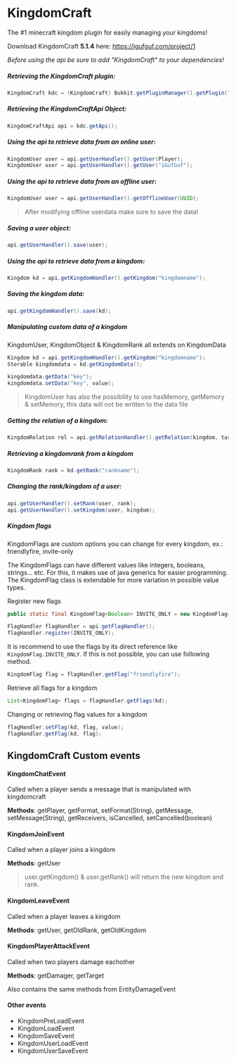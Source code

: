 # KingdomCraft
The #1 minecraft kingdom plugin for easily managing your kingdoms!

Download KingdomCraft **5.1.4** here: https://igufguf.com/project/1

*Before using the api be sure to add "KingdomCraft" to your dependencies!*

##### Retrieving the **KingdomCraft** plugin:
```java
KingdomCraft kdc = (KingdomCraft) Bukkit.getPluginManager().getPlugin("KingdomCraft");
```

##### Retrieving the **KingdomCraftApi** Object:
```java
KingdomCraftApi api = kdc.getApi();
```

##### Using the api to retrieve data from an online user:
```java
KingdomUser user = api.getUserHandler().getUser(Player);
KingdomUser user = api.getUserHandler().getUser("iGufGuf");
```


##### Using the api to retrieve data from an offline user:
```java
KingdomUser user = api.getUserHandler().getOfflineUser(UUID);
```
> After modifying offline userdata make sure to save the data!


##### Saving a user object:
```java
api.getUserHandler().save(user);
```

##### Using the api to retrieve data from a kingdom:
```java
Kingdom kd = api.getKingdomHandler().getKingdom("kingdomname");
```

##### Saving the kingdom data:
```java
api.getKingdomHandler().save(kd);
```

##### Manipulating custom data of a kingdom
KingdomUser, KingdomObject & KingdomRank all extends on KingdomData
```java
Kingdom kd = api.getKingdomHandler().getKingdom("kingdomname");
Storable kingdomdata = kd.getKingdomData();

kingdomdata.getData("key");
kingdomdata.setData("key", value);
```
> KingdomUser has also the possibility to use hasMemory, getMemory & setMemory, this data will not be written to the data file

##### Getting the relation of a kingdom:
```java
KingdomRelation rel = api.getRelationHandler().getRelation(kingdom, targetkingdom);
```

##### Retrieving a kingdomrank from a kingdom
```java
KingdomRank rank = kd.getRank("rankname");
```

##### Changing the rank/kingdom of a user:
```java
api.getUserHandler().setRank(user, rank);
api.getUserHandler().setKingdom(user, kingdom);
```

##### Kingdom flags

KingdomFlags are custom options you can change for every kingdom, ex.: friendlyfire, invite-only

The KingdomFlags can have different values like integers, booleans, strings... etc. 
For this, it makes use of java generics for easier programming. 
The KingdomFlag class is extendable for more variation in possible value types.

Register new flags
```java
public static final KingdomFlag<Boolean> INVITE_ONLY = new KingdomFlag<>("invite-only", Boolean.class);

FlagHandler flagHandler = api.getFlagHandler();
flagHandler.register(INVITE_ONLY);
```

It is recommend to use the flags by its direct reference like `KingdomFlag.INVITE_ONLY`.
If this is not possible, you can use following method.
```java
KingdomFlag flag = flagHandler.getFlag("friendlyfire");
```

Retrieve all flags for a kingdom
```java
List<KingdomFlag> flags = flagHandler.getFlags(kd);
```

Changing or retrieving flag values for a kingdom
```java
flagHandler.setFlag(kd, flag, value);
flagHandler.getFlag(kd, flag);
```

KingdomCraft Custom events
---

#### KingdomChatEvent
Called when a player sends a message that is manipulated with kingdomcraft

**Methods**: 
getPlayer, getFormat, setFormat(String), getMessage, setMessage(String), getReceivers, isCancelled, setCancelled(boolean)

#### KingdomJoinEvent
Called when a player joins a kingdom

**Methods**: 
getUser
> user.getKingdom() & user.getRank() will return the new kingdom and rank.

#### KingdomLeaveEvent
Called when a player leaves a kingdom

**Methods**: 
getUser, getOldRank, getOldKingdom

#### KingdomPlayerAttackEvent
Called when two players damage eachother

**Methods**:
getDamager, getTarget

Also contains the same methods from EntityDamageEvent

#### Other events
* KingdomPreLoadEvent
* KingdomLoadEvent
* KingdomSaveEvent
* KingdomUserLoadEvent
* KingdomUserSaveEvent
